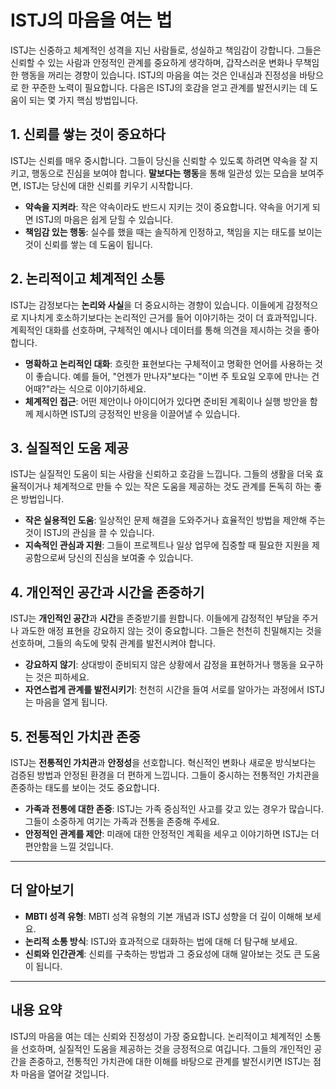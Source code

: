 # ISTJ의 마음을 여는 법

ISTJ는 신중하고 체계적인 성격을 지닌 사람들로, 성실하고 책임감이 강합니다. 그들은 신뢰할 수 있는 사람과 안정적인 관계를 중요하게 생각하며, 갑작스러운 변화나 무책임한 행동을 꺼리는 경향이 있습니다. ISTJ의 마음을 여는 것은 인내심과 진정성을 바탕으로 한 꾸준한 노력이 필요합니다. 다음은 ISTJ의 호감을 얻고 관계를 발전시키는 데 도움이 되는 몇 가지 핵심 방법입니다.

## 1. 신뢰를 쌓는 것이 중요하다

ISTJ는 신뢰를 매우 중시합니다. 그들이 당신을 신뢰할 수 있도록 하려면 약속을 잘 지키고, 행동으로 진심을 보여야 합니다. **말보다는 행동**을 통해 일관성 있는 모습을 보여주면, ISTJ는 당신에 대한 신뢰를 키우기 시작합니다.

* **약속을 지켜라**: 작은 약속이라도 반드시 지키는 것이 중요합니다. 약속을 어기게 되면 ISTJ의 마음은 쉽게 닫힐 수 있습니다.
* **책임감 있는 행동**: 실수를 했을 때는 솔직하게 인정하고, 책임을 지는 태도를 보이는 것이 신뢰를 쌓는 데 도움이 됩니다.

## 2. 논리적이고 체계적인 소통

ISTJ는 감정보다는 **논리와 사실**을 더 중요시하는 경향이 있습니다. 이들에게 감정적으로 지나치게 호소하기보다는 논리적인 근거를 들어 이야기하는 것이 더 효과적입니다. 계획적인 대화를 선호하며, 구체적인 예시나 데이터를 통해 의견을 제시하는 것을 좋아합니다.

* **명확하고 논리적인 대화**: 흐릿한 표현보다는 구체적이고 명확한 언어를 사용하는 것이 좋습니다. 예를 들어, "언젠가 만나자"보다는 "이번 주 토요일 오후에 만나는 건 어때?"라는 식으로 이야기하세요.
* **체계적인 접근**: 어떤 제안이나 아이디어가 있다면 준비된 계획이나 실행 방안을 함께 제시하면 ISTJ의 긍정적인 반응을 이끌어낼 수 있습니다.

## 3. 실질적인 도움 제공

ISTJ는 실질적인 도움이 되는 사람을 신뢰하고 호감을 느낍니다. 그들의 생활을 더욱 효율적이거나 체계적으로 만들 수 있는 작은 도움을 제공하는 것도 관계를 돈독히 하는 좋은 방법입니다.

* **작은 실용적인 도움**: 일상적인 문제 해결을 도와주거나 효율적인 방법을 제안해 주는 것이 ISTJ의 관심을 끌 수 있습니다.
* **지속적인 관심과 지원**: 그들이 프로젝트나 일상 업무에 집중할 때 필요한 지원을 제공함으로써 당신의 진심을 보여줄 수 있습니다.

## 4. 개인적인 공간과 시간을 존중하기

ISTJ는 **개인적인 공간**과 **시간**을 존중받기를 원합니다. 이들에게 감정적인 부담을 주거나 과도한 애정 표현을 강요하지 않는 것이 중요합니다. 그들은 천천히 친밀해지는 것을 선호하며, 그들의 속도에 맞춰 관계를 발전시켜야 합니다.

* **강요하지 않기**: 상대방이 준비되지 않은 상황에서 감정을 표현하거나 행동을 요구하는 것은 피하세요.
* **자연스럽게 관계를 발전시키기**: 천천히 시간을 들여 서로를 알아가는 과정에서 ISTJ는 마음을 열게 됩니다.

## 5. 전통적인 가치관 존중

ISTJ는 **전통적인 가치관**과 **안정성**을 선호합니다. 혁신적인 변화나 새로운 방식보다는 검증된 방법과 안정된 환경을 더 편하게 느낍니다. 그들이 중시하는 전통적인 가치관을 존중하는 태도를 보이는 것도 중요합니다.

* **가족과 전통에 대한 존중**: ISTJ는 가족 중심적인 사고를 갖고 있는 경우가 많습니다. 그들이 소중하게 여기는 가족과 전통을 존중해 주세요.
* **안정적인 관계를 제안**: 미래에 대한 안정적인 계획을 세우고 이야기하면 ISTJ는 더 편안함을 느낄 것입니다.

---

## 더 알아보기

* **MBTI 성격 유형**: MBTI 성격 유형의 기본 개념과 ISTJ 성향을 더 깊이 이해해 보세요.
* **논리적 소통 방식**: ISTJ와 효과적으로 대화하는 법에 대해 더 탐구해 보세요.
* **신뢰와 인간관계**: 신뢰를 구축하는 방법과 그 중요성에 대해 알아보는 것도 큰 도움이 됩니다.

---

## 내용 요약

ISTJ의 마음을 여는 데는 신뢰와 진정성이 가장 중요합니다. 논리적이고 체계적인 소통을 선호하며, 실질적인 도움을 제공하는 것을 긍정적으로 여깁니다. 그들의 개인적인 공간을 존중하고, 전통적인 가치관에 대한 이해를 바탕으로 관계를 발전시키면 ISTJ는 점차 마음을 열어갈 것입니다.